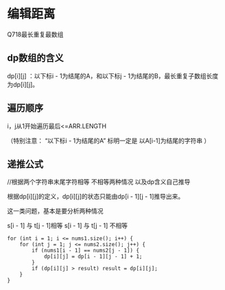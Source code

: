 # 编辑距离
Q718最长重复最数组

## dp数组的含义
dp[i][j] ：以下标i - 1为结尾的A，和以下标j - 1为结尾的B，最长重复子数组长度为dp[i][j]。
## 遍历顺序
i，j从1开始遍历最后<=ARR.LENGTH

（特别注意： “以下标i - 1为结尾的A” 标明一定是 以A[i-1]为结尾的字符串 ）
## 递推公式 
//根据两个字符串末尾字符相等 不相等两种情况 以及dp含义自己推导

根据dp[i][j]的定义，dp[i][j]的状态只能由dp[i - 1][j - 1]推导出来。


这一类问题，基本是要分析两种情况

s[i - 1] 与 t[j - 1]相等
s[i - 1] 与 t[j - 1] 不相等
```
for (int i = 1; i <= nums1.size(); i++) {
    for (int j = 1; j <= nums2.size(); j++) {
        if (nums1[i - 1] == nums2[j - 1]) {
            dp[i][j] = dp[i - 1][j - 1] + 1;
        }
        if (dp[i][j] > result) result = dp[i][j];
    }
}

```
